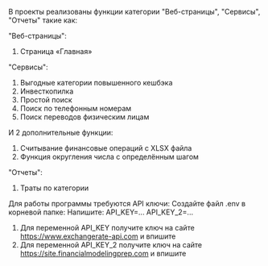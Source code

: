 В проекты реализованы функции категории "Веб-страницы", "Сервисы", "Отчеты" такие как:

"Веб-страницы":
1) Страница «Главная»
   
"Сервисы":
1) Выгодные категории повышенного кешбэка
2) Инвесткопилка
3) Простой поиск
4) Поиск по телефонным номерам
5) Поиск переводов физическим лицам

И 2 дополнительные функции:
1) Считывание финансовые операций с XLSX файла
2) Функция округления числа с определённым шагом

"Отчеты":
1) Траты по категории
   
Для работы программы требуются API ключи:
Создайте файл .env в корневой папке:
Напишите:
API_KEY=...
API_KEY_2=...
1) Для переменной API_KEY получите ключ на сайте https://www.exchangerate-api.com и впишите
2) Для переменной API_KEY_2 получите ключ на сайте https://site.financialmodelingprep.com и впишите
